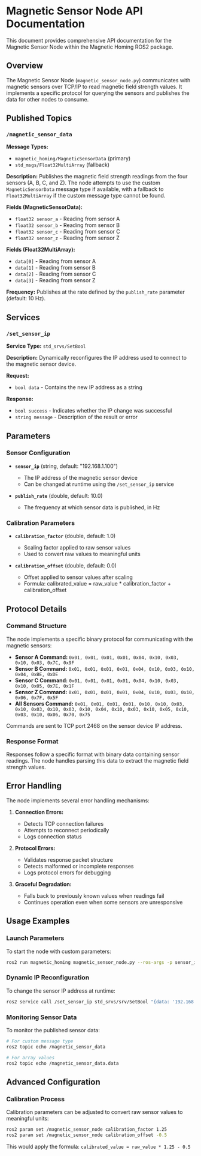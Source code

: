 # Magnetic Sensor Node API Documentation

This document provides comprehensive API documentation for the Magnetic Sensor Node within the Magnetic Homing ROS2 package.

## Overview

The Magnetic Sensor Node (`magnetic_sensor_node.py`) communicates with magnetic sensors over TCP/IP to read magnetic field strength values. It implements a specific protocol for querying the sensors and publishes the data for other nodes to consume.

## Published Topics

### `/magnetic_sensor_data`

**Message Types:**
- `magnetic_homing/MagneticSensorData` (primary)
- `std_msgs/Float32MultiArray` (fallback)

**Description:**
Publishes the magnetic field strength readings from the four sensors (A, B, C, and Z). The node attempts to use the custom `MagneticSensorData` message type if available, with a fallback to `Float32MultiArray` if the custom message type cannot be found.

**Fields (MagneticSensorData):**
- `float32 sensor_a` - Reading from sensor A
- `float32 sensor_b` - Reading from sensor B
- `float32 sensor_c` - Reading from sensor C
- `float32 sensor_z` - Reading from sensor Z

**Fields (Float32MultiArray):**
- `data[0]` - Reading from sensor A
- `data[1]` - Reading from sensor B
- `data[2]` - Reading from sensor C
- `data[3]` - Reading from sensor Z

**Frequency:**
Publishes at the rate defined by the `publish_rate` parameter (default: 10 Hz).

## Services

### `/set_sensor_ip`

**Service Type:** `std_srvs/SetBool`

**Description:**
Dynamically reconfigures the IP address used to connect to the magnetic sensor device.

**Request:**
- `bool data` - Contains the new IP address as a string

**Response:**
- `bool success` - Indicates whether the IP change was successful
- `string message` - Description of the result or error

## Parameters

### Sensor Configuration

- **`sensor_ip`** (string, default: "192.168.1.100")
  - The IP address of the magnetic sensor device
  - Can be changed at runtime using the `/set_sensor_ip` service

- **`publish_rate`** (double, default: 10.0)
  - The frequency at which sensor data is published, in Hz

### Calibration Parameters

- **`calibration_factor`** (double, default: 1.0)
  - Scaling factor applied to raw sensor values
  - Used to convert raw values to meaningful units

- **`calibration_offset`** (double, default: 0.0)
  - Offset applied to sensor values after scaling
  - Formula: calibrated_value = raw_value * calibration_factor + calibration_offset

## Protocol Details

### Command Structure

The node implements a specific binary protocol for communicating with the magnetic sensors:

- **Sensor A Command:** `0x01, 0x01, 0x01, 0x01, 0x04, 0x10, 0x03, 0x10, 0x03, 0x7C, 0x9F`
- **Sensor B Command:** `0x01, 0x01, 0x01, 0x01, 0x04, 0x10, 0x03, 0x10, 0x04, 0xBE, 0xDE`
- **Sensor C Command:** `0x01, 0x01, 0x01, 0x01, 0x04, 0x10, 0x03, 0x10, 0x05, 0x7E, 0x1F`
- **Sensor Z Command:** `0x01, 0x01, 0x01, 0x01, 0x04, 0x10, 0x03, 0x10, 0x06, 0x7F, 0x5F`
- **All Sensors Command:** `0x01, 0x01, 0x01, 0x01, 0x10, 0x10, 0x03, 0x10, 0x03, 0x10, 0x03, 0x10, 0x04, 0x10, 0x03, 0x10, 0x05, 0x10, 0x03, 0x10, 0x06, 0x70, 0x75`

Commands are sent to TCP port 2468 on the sensor device IP address.

### Response Format

Responses follow a specific format with binary data containing sensor readings. The node handles parsing this data to extract the magnetic field strength values.

## Error Handling

The node implements several error handling mechanisms:

1. **Connection Errors:**
   - Detects TCP connection failures
   - Attempts to reconnect periodically
   - Logs connection status

2. **Protocol Errors:**
   - Validates response packet structure
   - Detects malformed or incomplete responses
   - Logs protocol errors for debugging

3. **Graceful Degradation:**
   - Falls back to previously known values when readings fail
   - Continues operation even when some sensors are unresponsive

## Usage Examples

### Launch Parameters

To start the node with custom parameters:

```bash
ros2 run magnetic_homing magnetic_sensor_node.py --ros-args -p sensor_ip:=192.168.1.150 -p publish_rate:=20.0
```

### Dynamic IP Reconfiguration

To change the sensor IP address at runtime:

```bash
ros2 service call /set_sensor_ip std_srvs/srv/SetBool "{data: '192.168.1.200'}"
```

### Monitoring Sensor Data

To monitor the published sensor data:

```bash
# For custom message type
ros2 topic echo /magnetic_sensor_data

# For array values
ros2 topic echo /magnetic_sensor_data.data
```

## Advanced Configuration

### Calibration Process

Calibration parameters can be adjusted to convert raw sensor values to meaningful units:

```bash
ros2 param set /magnetic_sensor_node calibration_factor 1.25
ros2 param set /magnetic_sensor_node calibration_offset -0.5
```

This would apply the formula: `calibrated_value = raw_value * 1.25 - 0.5`
